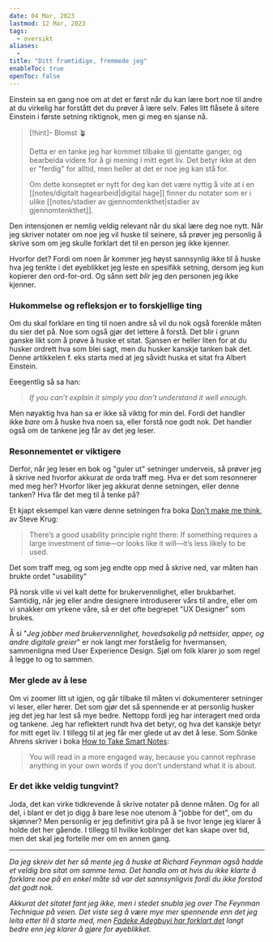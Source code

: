 ```yaml
---
date: 04 Mar, 2023
lastmod: 12 Mar, 2023
tags:
  - oversikt
aliases:
  - 
title: "Ditt framtidige, fremmede jeg"
enableToc: true
openToc: false
---
```

Einstein sa en gang noe om at det er først når du kan lære bort noe til andre at du virkelig har forstått det du prøver å lære selv. Føles litt flåsete å sitere Einstein i første setning riktignok, men gi meg en sjanse nå.

> [!hint]- Blomst 🪴
>
> Detta er en tanke jeg har kommet tilbake til gjentatte ganger, og bearbeida videre for å gi mening i mitt eget liv. Det betyr ikke at den er "ferdig" for alltid, men heller at det er noe jeg kan stå for.
> 
> Om dette konseptet er nytt for deg kan det være nyttig å vite at i en [[notes/digitalt hagearbeid|digital hage]] finner du notater som er i ulike [[notes/stadier av gjennomtenkthet|stadier av gjennomtenkthet]].

Den intensjonen er nemlig veldig relevant når du skal lære deg noe nytt. Når jeg skriver notater om noe jeg vil huske til seinere, så prøver jeg personlig å skrive som om jeg skulle forklart det til en person jeg ikke kjenner.

Hvorfor det? Fordi om noen år kommer jeg høyst sannsynlig ikke til å huske hva jeg tenkte i det øyeblikket jeg leste en spesifikk setning, dersom jeg kun kopierer den ord-for-ord. Og sånn sett _blir_ jeg den personen jeg ikke kjenner.

### Hukommelse og refleksjon er to forskjellige ting

Om du skal forklare en ting til noen andre så vil du nok også forenkle måten du sier det på. Noe som også gjør det lettere å forstå. Det blir i grunn ganske likt som å prøve å huske et sitat. Sjansen er heller liten for at du husker ordrett hva som blei sagt, men du husker kanskje tanken bak det. Denne artikkelen f. eks starta med at jeg såvidt huska et sitat fra Albert Einstein.

Eeegentlig så sa han:

> _If you can’t explain it simply you don’t understand it well enough._

Men nøyaktig hva han sa er ikke så viktig for min del. Fordi det handler ikke _bare_ om å huske hva noen sa, eller forstå noe godt nok. Det handler også om de tankene jeg får av det jeg leser.

### Resonnementet er viktigere

Derfor, når jeg leser en bok og "guler ut" setninger underveis, så prøver jeg å skrive ned hvorfor akkurat _de_ orda traff meg. Hva er det som resonnerer med meg her? Hvorfor liker jeg akkurat denne setningen, eller denne tanken? Hva får det meg til å tenke på?

Et kjapt eksempel kan være denne setningen fra boka [Don't make me think](https://www.goodreads.com/book/show/18197267-don-t-make-me-think-revisited?ac=1&from_search=true&qid=mQVJClVG2O&rank=1&ref=simen-skriver), av Steve Krug:

> There’s a good usability principle right there: If something requires a large investment of time—or looks like it will—it’s less likely to be used.

Det som traff meg, og som jeg endte opp med å skrive ned, var måten han brukte ordet "usability"

På norsk ville vi vel kalt dette for brukervennlighet, eller brukbarhet. Samtidig, når jeg eller andre designere introduserer vårs til andre, eller om vi snakker om yrkene våre, så er det ofte begrepet "UX Designer" som brukes.

Å si "_Jeg jobber med brukervennlighet, hovedsakelig på nettsider, apper, og andre digitale greier_" er nok langt mer forståelig for hvermansen, sammenligna med User Experience Design. Sjøl om folk klarer jo som regel å legge to og to sammen.

### Mer glede av å lese

Om vi zoomer litt ut igjen, og går tilbake til måten vi dokumenterer setninger vi leser, eller hører. Det som gjør det så spennende er at personlig husker jeg det jeg har lest så mye bedre. Nettopp fordi jeg har interagert med orda og tankene. Jeg har reflektert rundt hva det betyr, og hva det kanskje betyr for mitt eget liv. I tillegg til at jeg får mer glede ut av det å lese. Som Sönke Ahrens skriver i boka [How to Take Smart Notes](https://www.goodreads.com/book/show/34507927-how-to-take-smart-notes?ref=simen-skriver):

> You will read in a more engaged way, because you cannot rephrase anything in your own words if you don’t understand what it is about.

### Er det ikke veldig tungvint?

Joda, det kan virke tidkrevende å skrive notater på denne måten. Og for all del, i blant er det jo digg å bare lese noe utenom å "jobbe for det", om du skjønner? Men personlig er jeg definitivt gira på å se hvor lenge jeg klarer å holde det her gående. I tillegg til hvilke koblinger det kan skape over tid, men det skal jeg fortelle mer om en annen gang.

---

_Da jeg skreiv det her så mente jeg å huske at Richard Feynman også hadde et veldig bra sitat om samme tema. Det handla om at hvis du ikke klarte å forklare noe på en enkel måte så var det sannsynligvis fordi du ikke forstod det godt nok._

_Akkurat det sitatet fant jeg ikke, men i stedet snubla jeg over The Feynman Technique på veien. Det viste seg å være mye mer spennende enn det jeg leita etter til å starte med, men [Fadeke Adegbuyi har forklart det](https://blog.doist.com/feynman-technique/?ref=simen-skriver) langt bedre enn jeg klarer å gjøre for øyeblikket._